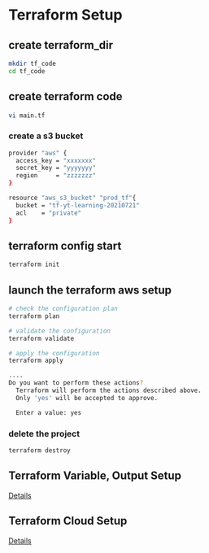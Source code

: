 # Terraform Setup

## create terraform_dir   

```bash
mkdir tf_code
cd tf_code
```

## create terraform code
```bash
vi main.tf
```

### create a s3 bucket

```bash
provider "aws" {
  access_key = "xxxxxxx"
  secret_key = "yyyyyyy"
  region     = "zzzzzzz"
}

resource "aws_s3_bucket" "prod_tf"{
  bucket = "tf-yt-learning-20210721"
  acl	 = "private"
}
```

## terraform config start
```bash
terraform init
```

## launch the terraform aws setup
```bash
# check the configuration plan
terraform plan

# validate the configuration
terraform validate

# apply the configuration
terraform apply
```


```bash
....
Do you want to perform these actions?
  Terraform will perform the actions described above.
  Only 'yes' will be accepted to approve.

  Enter a value: yes

```

### delete the project
```bash
terraform destroy
```

## Terraform Variable, Output Setup

[Details](https://github.com/yuyatinnefeld/terraform/tree/master/aws/setup_terraform/variable_outputs)


## Terraform Cloud Setup

[Details](https://github.com/yuyatinnefeld/terraform/tree/master/aws/setup_terraform/cloud)
